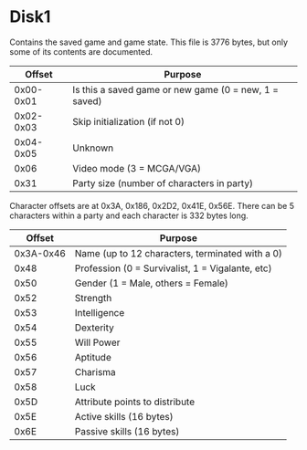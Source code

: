 # Disk1

Contains the saved game and game state. This file is 3776 bytes, but only some
of its contents are documented.

| Offset        | Purpose                                               |
|---------------|-------------------------------------------------------|
| 0x00-0x01     | Is this a saved game or new game (0 = new, 1 = saved) |
| 0x02-0x03     | Skip initialization (if not 0)                        |
| 0x04-0x05     | Unknown                                               |
| 0x06          | Video mode (3 = MCGA/VGA)                             |
| 0x31          | Party size (number of characters in party)            |

Character offsets are at 0x3A, 0x186, 0x2D2, 0x41E, 0x56E. There can
be 5 characters within a party and each character is 332 bytes long.

| Offset        | Purpose                                         |
|---------------|-------------------------------------------------|
| 0x3A-0x46     | Name (up to 12 characters, terminated with a 0) |
| 0x48          | Profession (0 = Survivalist, 1 = Vigalante, etc)|
| 0x50          | Gender (1 = Male, others = Female)              |
| 0x52          | Strength                                        |
| 0x53          | Intelligence                                    |
| 0x54          | Dexterity                                       |
| 0x55          | Will Power                                      |
| 0x56          | Aptitude                                        |
| 0x57          | Charisma                                        |
| 0x58          | Luck                                            |
| 0x5D          | Attribute points to distribute                  |
| 0x5E          | Active skills (16 bytes)                        |
| 0x6E          | Passive skills (16 bytes)                       |



